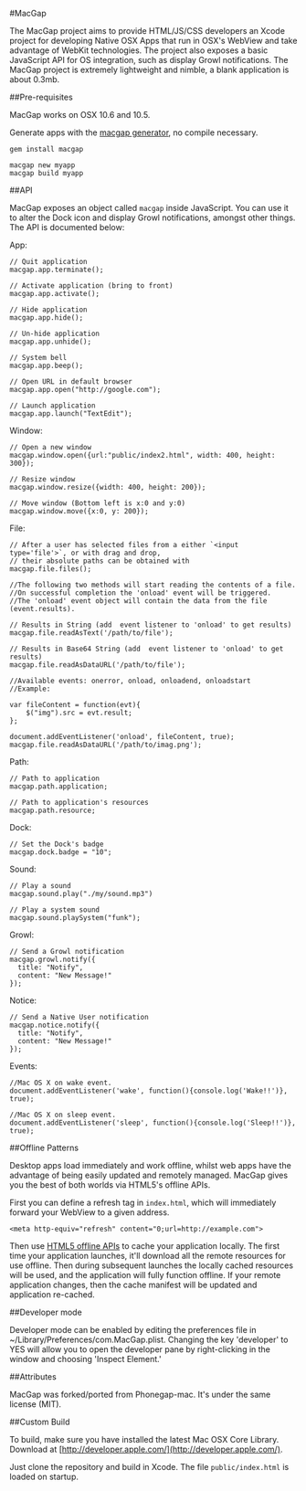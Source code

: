 #MacGap

The MacGap project aims to provide HTML/JS/CSS developers an Xcode project for developing Native OSX Apps that run in OSX's WebView and take advantage of WebKit technologies. The project also exposes a basic JavaScript API for OS integration, such as display Growl notifications. The MacGap project is extremely lightweight and nimble, a blank application is about 0.3mb.

##Pre-requisites

MacGap works on OSX 10.6 and 10.5.

Generate apps with the [macgap generator](http://github.com/maccman/macgap-rb), no compile necessary.

    gem install macgap

    macgap new myapp
    macgap build myapp

##API

MacGap exposes an object called `macgap` inside JavaScript. You can use it to alter the Dock icon and display Growl notifications, amongst other things. The API is documented below:

App:

    // Quit application
    macgap.app.terminate();

    // Activate application (bring to front)
    macgap.app.activate();

    // Hide application
    macgap.app.hide();

    // Un-hide application
    macgap.app.unhide();

    // System bell
    macgap.app.beep();

    // Open URL in default browser
    macgap.app.open("http://google.com");

    // Launch application
    macgap.app.launch("TextEdit");

Window:

    // Open a new window
    macgap.window.open({url:"public/index2.html", width: 400, height: 300});

    // Resize window
    macgap.window.resize({width: 400, height: 200});

    // Move window (Bottom left is x:0 and y:0)
    macgap.window.move({x:0, y: 200});

File:

    // After a user has selected files from a either `<input type='file'>`, or with drag and drop,
    // their absolute paths can be obtained with
    macgap.file.files();

    //The following two methods will start reading the contents of a file. 
    //On successful completion the 'onload' event will be triggered. 
    //The 'onload' event object will contain the data from the file (event.results).

    // Results in String (add  event listener to 'onload' to get results)
    macgap.file.readAsText('/path/to/file');

    // Results in Base64 String (add  event listener to 'onload' to get results)
    macgap.file.readAsDataURL('/path/to/file');

    //Available events: onerror, onload, onloadend, onloadstart
    //Example:

    var fileContent = function(evt){
        $("img").src = evt.result;
    };

    document.addEventListener('onload', fileContent, true);
    macgap.file.readAsDataURL('/path/to/imag.png');
    
Path:

    // Path to application
    macgap.path.application;

    // Path to application's resources
    macgap.path.resource;

Dock:

    // Set the Dock's badge
    macgap.dock.badge = "10";

Sound:

    // Play a sound
    macgap.sound.play("./my/sound.mp3")

    // Play a system sound
    macgap.sound.playSystem("funk");

Growl:

    // Send a Growl notification
    macgap.growl.notify({
      title: "Notify",
      content: "New Message!"
    });

Notice:

    // Send a Native User notification
    macgap.notice.notify({
      title: "Notify",
      content: "New Message!"
    });

Events:

    //Mac OS X on wake event.
    document.addEventListener('wake', function(){console.log('Wake!!')}, true);

    //Mac OS X on sleep event.
    document.addEventListener('sleep', function(){console.log('Sleep!!')}, true);

##Offline Patterns

Desktop apps load immediately and work offline, whilst web apps have the advantage of being easily updated and remotely managed. MacGap gives you the best of both worlds via HTML5's offline APIs.

First you can define a refresh tag in `index.html`, which will immediately forward your WebView to a given address.

    <meta http-equiv="refresh" content="0;url=http://example.com">

Then use [HTML5 offline APIs](http://www.w3.org/TR/html5/offline.html) to cache your application locally. The first time your application launches, it'll download all the remote resources for use offline. Then during subsequent launches the locally cached resources will be used, and the application will fully function offline. If your remote application changes, then the cache manifest will be updated and application re-cached.

##Developer mode

Developer mode can be enabled by editing the preferences file in ~/Library/Preferences/com.MacGap.plist.  Changing the key 'developer' to YES will allow you to open the developer pane by right-clicking in the window and choosing 'Inspect Element.'

##Attributes

MacGap was forked/ported from Phonegap-mac. It's under the same license (MIT).

##Custom Build

To build, make sure you have installed the latest Mac OSX Core Library. Download at [http://developer.apple.com/](http://developer.apple.com/).

Just clone the repository and build in Xcode. The file `public/index.html` is loaded on startup.